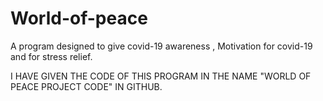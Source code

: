 # World-of-peace
A program designed to give covid-19 awareness , Motivation for covid-19 and for stress relief.

I HAVE GIVEN THE CODE OF THIS PROGRAM IN THE NAME "WORLD OF PEACE PROJECT CODE" IN GITHUB.
